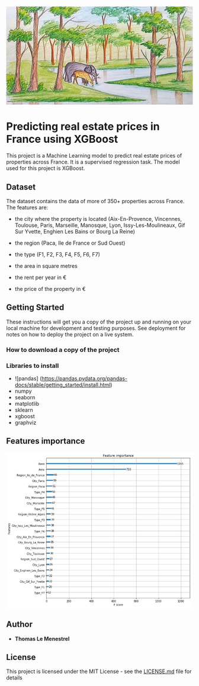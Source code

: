 ![Image of a tree of the XGBoost model](https://github.com/tlemenestrel/France_Real_Estate_Prices_Prediction/blob/master/Images/drawing.jpg)

# Predicting real estate prices in France using XGBoost 

This project is a Machine Learning model to predict real estate prices of properties across France. It is a supervised regression task. The model used for this project is XGBoost.

## Dataset

The dataset contains the data of more of 350+ properties across France. The features are:

* the city where the property is located (Aix-En-Provence, Vincennes, Toulouse, Paris, Marseille, Manosque, Lyon, Issy-Les-Moulineaux, Gif Sur Yvette, Enghien Les Bains or Bourg La Reine)

* the region (Paca, Ile de France or Sud Ouest)

* the type (F1, F2, F3, F4, F5, F6, F7)

* the area in square metres 

* the rent per year in €  

* the price of the property in €

## Getting Started

These instructions will get you a copy of the project up and running on your local machine for development and testing purposes. See deployment for notes on how to deploy the project on a live system.

### How to download a copy of the project


### Libraries to install

* ![pandas] (https://pandas.pydata.org/pandas-docs/stable/getting_started/install.html) 
* numpy 
* seaborn 
* matplotlib
* sklearn
* xgboost
* graphviz

## Features importance

![Image of features importance](https://github.com/tlemenestrel/France_Real_Estate_Prices_Prediction/blob/master/Images/xgboost_features_importance.png)

## Author

* **Thomas Le Menestrel** 

## License

This project is licensed under the MIT License - see the [LICENSE.md](/master/LICENSE.md) file for details
